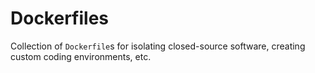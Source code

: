 # Dockerfiles
Collection of `Dockerfile`s for isolating closed-source software, creating custom
coding environments, etc.

